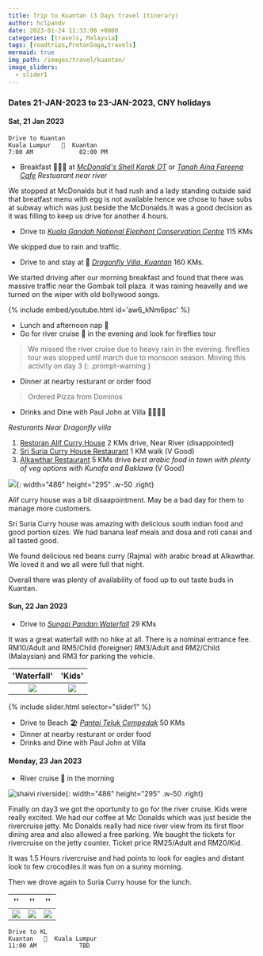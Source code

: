 ```yaml
---
title: Trip to Kuantan (3 Days travel itinerary)
author: hclpandv
date: 2023-01-24 11:33:00 +0800
categories: [travels, Malaysia]
tags: [roadtrips,ProtonSaga,travels]
mermaid: true
img_path: /images/travel/kuantan/
image_sliders:
  - slider1
---
```


### Dates 21-JAN-2023 to 23-JAN-2023, CNY holidays

#### Sat, 21 Jan 2023

```
Drive to Kuantan
Kuala Lumpur   🚗  Kuantan
7:00 AM             02:00 PM   
```  

* Breakfast 🍵🍔🍟 at [*McDonald's Shell Karak DT*](https://goo.gl/maps/3LaHgxgi1bxr8MBE8) or 
[*Tanah Aina Fareena Cafe*](https://goo.gl/maps/C4Csk6RePU96fR5g9) *Restuarant near river*

We stopped at McDonalds but it had rush and a lady standing outside said that breatfast menu with egg is not available hence we chose to have subs at subway which was just beside the McDonalds.It was a good decision as it was filling to keep us drive for another 4 hours. 

* Drive to [*Kuala Gandah National Elephant Conservation Centre*](https://goo.gl/maps/51kiyq9LHEmk3ryPA)  115 KMs

We skipped due to rain and traffic.

* Drive to and stay at 🏨  [*Dragonfly Villa, Kuantan*](https://maps.app.goo.gl/uGjN6y7xDcUYZs5q7)  160 KMs.

We started driving after our morning breakfast and found that there was massive traffic near the Gombak toll plaza. it was raining heavelly and we turned on the wiper with old bollywood songs.  

{% include embed/youtube.html id='aw6_kNm6psc' %}

* Lunch and afternoon nap 🛌
* Go for river cruise 🚤 in the evening and look for fireflies tour

> We missed the river cruise due to heavy rain in the evening. fireflies tour was stopped until march due to monsoon season. Moving this activity on day 3
{: .prompt-warning }

* Dinner at nearby resturant or order food

> Ordered Pizza from Dominos 

* Drinks and Dine with Paul John at Villa 🍜🍕🍻🍷


*Resturants Near Dragonfly villa*

1. [Restoran Alif Curry House](https://maps.app.goo.gl/xUkGvvQUgFh4c4je9) 2 KMs drive, Near River (disappointed)
2. [Sri Suria Curry House Restaurant](https://goo.gl/maps/eaZwBKeJrjZmfNVK9) 1 KM walk (V Good)
3. [Alkawthar Restaurant](https://g.co/kgs/jVNvUU) 5 KMs drive *best arabic food in town with plenty of veg options with Kunafa and Baklawa* (V Good)


![](alkhwater-menu.jpeg){: width="486" height="295" .w-50 .right}

Alif curry house was a bit disaapointment. May be a bad day for them to manage more customers.

Sri Suria Curry house was amazing with delicious south indian food and good portion sizes. We had banana leaf meals and dosa and roti canai and all tasted good. 

We found delicious red beans curry (Rajma) with arabic bread at Alkawthar. We loved it and we all were full that night.

Overall there was plenty of availability of food up to out taste buds in Kuantan.   

#### Sun, 22 Jan 2023

* Drive to  [*Sungai Pandan Waterfall*](https://goo.gl/maps/YKYthEF8fACpAYv26)  29 KMs

It was a great waterfall with no hike at all. There is a nominal entrance fee. 
RM10/Adult and RM5/Child (foreigner) RM3/Adult and RM2/Child (Malaysian) and RM3 for parking the vehicle. 

'Waterfall'             |  'Kids'
:-------------------------:|:-------------------------:
![](sg-pandan-wf.jpeg)  |  ![](kids-near-waterfall-bridge.jpeg)

{% include slider.html selector="slider1" %}

* Drive to Beach 🏖️ [*Pantai Teluk Cempedak*](https://goo.gl/maps/LfxFEv7M3ogw9fzWA) 50 KMs
* Dinner at nearby resturant or order food
* Drinks and Dine with Paul John at Villa


#### Monday, 23 Jan 2023

* River cruise 🚤 in the morning

![shaivi riverside](3-kids-river-side.jpeg){: width="486" height="295" .w-50 .right}

Finally on day3 we got the oportunity to go for the river cruise. Kids were really excited. We had our coffee at Mc Donalds which was just beside the rivercruise jetty. Mc Donalds really had nice river view from its first floor dining area and also allowed a free parking. We baught the tickets for rivercruise on the jetty counter. Ticket price RM25/Adult and RM20/Kid.

It was 1.5 Hours rivercruise and had points to look for eagles and distant look to few crocodiles.it was fun on a sunny morning.

Then we drove again to Suria Curry house for the lunch.

''             |  '' | ''
:-------------------------:|:-------------------------:|:-------------------------:
![](shaivi-rivercruise.jpeg)  |  ![](swara-rivercruise.jpeg)  |  ![](shaivi-riverside.jpeg)

```
Drive to KL
Kuantan   🚗  Kuala Lumpur
11:00 AM            TBD   
```  
